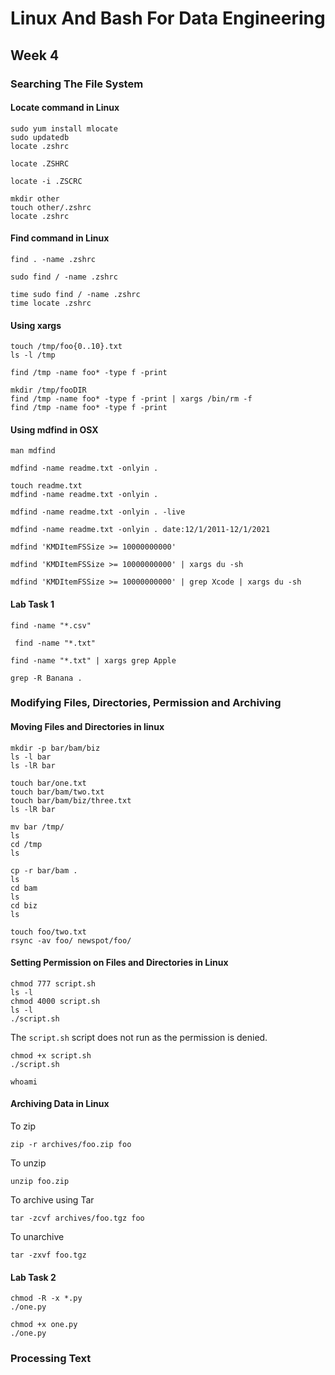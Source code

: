 # Linux And Bash For Data Engineering

## Week 4

### Searching The File System


#### Locate command in Linux
```
sudo yum install mlocate
sudo updatedb
locate .zshrc
```

```
locate .ZSHRC
```

```
locate -i .ZSCRC
```

```
mkdir other
touch other/.zshrc
locate .zshrc
```

#### Find command in Linux

```
find . -name .zshrc
```

```
sudo find / -name .zshrc
```

```
time sudo find / -name .zshrc
time locate .zshrc
```

#### Using xargs

```
touch /tmp/foo{0..10}.txt
ls -l /tmp
```

```
find /tmp -name foo* -type f -print
```

```
mkdir /tmp/fooDIR
find /tmp -name foo* -type f -print | xargs /bin/rm -f
find /tmp -name foo* -type f -print
```

#### Using mdfind in OSX

```
man mdfind
```

```
mdfind -name readme.txt -onlyin .
```

```
touch readme.txt
mdfind -name readme.txt -onlyin .
```

```
mdfind -name readme.txt -onlyin . -live
```

```
mdfind -name readme.txt -onlyin . date:12/1/2011-12/1/2021
```

```
mdfind 'KMDItemFSSize >= 10000000000'
```

```
mdfind 'KMDItemFSSize >= 10000000000' | xargs du -sh
```
```
mdfind 'KMDItemFSSize >= 10000000000' | grep Xcode | xargs du -sh
```

#### Lab Task 1
```
find -name "*.csv"
```
```
 find -name "*.txt"
```
```
find -name "*.txt" | xargs grep Apple
```
```
grep -R Banana .
```


### Modifying Files, Directories, Permission and Archiving

#### Moving Files and Directories in linux

```
mkdir -p bar/bam/biz
ls -l bar
ls -lR bar
```
```
touch bar/one.txt
touch bar/bam/two.txt
touch bar/bam/biz/three.txt
ls -lR bar
```

```
mv bar /tmp/
ls
cd /tmp
ls
```
```
cp -r bar/bam .
ls
cd bam
ls
cd biz
ls
```

```
touch foo/two.txt
rsync -av foo/ newspot/foo/
```

#### Setting Permission on Files and Directories in Linux

```
chmod 777 script.sh
ls -l
chmod 4000 script.sh
ls -l
./script.sh
```
The `script.sh` script does not run as the permission is denied.

```
chmod +x script.sh
./script.sh
```
```
whoami
```

#### Archiving Data in Linux

To zip
```
zip -r archives/foo.zip foo
```
To unzip
```
unzip foo.zip
```

To archive using Tar
```
tar -zcvf archives/foo.tgz foo
```
To unarchive
```
tar -zxvf foo.tgz
```





#### Lab Task 2

```
chmod -R -x *.py
./one.py
```
```
chmod +x one.py
./one.py
```


### Processing Text









